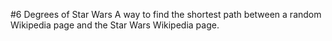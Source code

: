 #6 Degrees of Star Wars
A way to find the shortest path between a random Wikipedia page and the
Star Wars Wikipedia page.